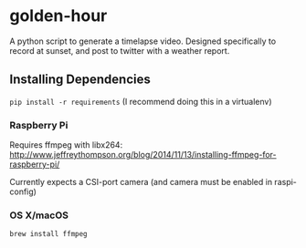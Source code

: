 # golden-hour

A python script to generate a timelapse video. Designed specifically to record at sunset, and post to twitter with a weather report.

## Installing Dependencies

`pip install -r requirements` (I recommend doing this in a virtualenv)

### Raspberry Pi

Requires ffmpeg with libx264: http://www.jeffreythompson.org/blog/2014/11/13/installing-ffmpeg-for-raspberry-pi/

Currently expects a CSI-port camera (and camera must be enabled in raspi-config)

### OS X/macOS

`brew install ffmpeg`
